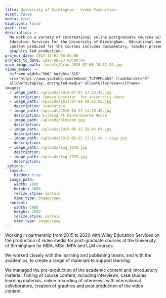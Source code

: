 ```yaml
---
title: University of Birmingham - Video Production
event: false
media: true
highlight: false
past: true
description: >-
  We work on a variety of international online postgraduate courses with Wiley
  Education Services for the University of Birmingham.  Educational media
  content produced for the courses includes documentary, teacher presence and
  graphics led production.
project_date: 2015-11-01 00:00:00
project_to_date: 2020-08-03 00:00:00
main_image_path: /assets/Grad 2018-07-05 10.52.20.jpg
video_embed: >-
  <iframe width="560" height="315"
  src="https://www.youtube.com/embed/_TuTVPMLmhI" frameborder="0"
  allow="autoplay; encrypted-media" allowfullscreen></iframe>
images:
  - image_path: /uploads/2015-07-07 17.22.45.jpg
    description: Camera Operator  for university shoot
  - image_path: /uploads/2015-07-08 18.02.03.jpg
    description: Graduation
  - image_path: /uploads/2016-04-27 14.20.48.jpg
    description: Filming at Winterbourne House
  - image_path: /uploads/blossom.jpg
    description:
  - image_path: /uploads/2015-05-12 15.44.07.jpg
    description:
  - image_path: /uploads/2015-05-15 11.11.38 - copy.jpg
    description:
  - image_path: /uploads/img_1978.jpg
    description:
  - image_path: /uploads/img_1979.jpg
    description:
_options:
  layout:
    hidden: true
  image_path:
    width: 1600
    height: 1600
    resize_style: contain
    mime_type: image/jpeg
  content:
    width: 1600
    height: 1600
    resize_style: contain
    mime_type: image/jpeg
---
```


Working in partnership from 2015 to 2020 with Wiley Education Services on the production of video media for post-graduate courses at the University of Birmingham for MBA, MSc, MPA and LLM courses.

We worked closely with the learning and publishing teams, and with the academics, to create a range of materials to support learning.

We managed the pre-production of the academic content and introductory material, filming of course content, including interviews, case studies, learning materials, online recording of interviews with international collaborators, creation of graphics and post production of the video content.

